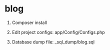 # blog

1. Composer install

2. Edit project configs:
app/Config/Configs.php

3. Database dump file:
_sql_dump/blog.sql
